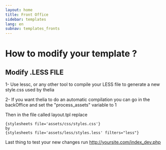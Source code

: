 ```yaml
---
layout: home
title: Front Office
sidebar: templates
lang: en
subnav: templates_fronts
---
```

<div class="page-header">
    <h1>How to modify your template ?</h1>
</div>

## Modify .LESS FILE

1- Use lessc, or any other tool to compile your LESS file to generate a new style.css used by thelia

2- If you want thelia to do an automatic compilation you can go in the backOffice and set the "process_assets" variable to 1

Then in the file called layout.tpl replace 

```
{stylesheets file='assets/css/styles.css'}
by
{stylesheets file='assets/less/styles.less' filters="less"}

```

Last thing to test your new changes run http://yoursite.com/index_dev.php 
